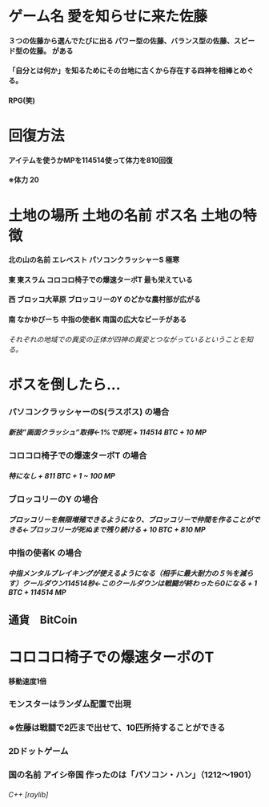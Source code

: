 # ゲーム名 愛を知らせに来た佐藤

#### ３つの佐藤から選んでたびに出る パワー型の佐藤、バランス型の佐藤、スピード型の佐藤。 がある
#### 「自分とは何か」を知るためにその台地に古くから存在する四神を相棒とめぐる。
#### RPG(笑)

# 回復方法
#### アイテムを使うかMPを114514使って体力を810回復　
#### ※体力 20

#    土地の場所    土地の名前    ボス名                    土地の特徴
#### 北の山の名前  エレベスト    パソコンクラッシャーS        極寒
#### 東          東スラム      コロコロ椅子での爆速ターボT   最も栄えている
#### 西          ブロッコ大草原 ブロッコリーのY             のどかな農村部が広がる
#### 南          なかゆびーち   中指の使者K                南国の広大なビーチがある
###### それぞれの地域での異変の正体が四神の異変とつながっているということを知る。

# ボスを倒したら...

### パソコンクラッシャーのS(ラスボス) の場合
##### 新技”画面クラッシュ”取得←1%で即死 + 114514 BTC + 10 MP

### コロコロ椅子での爆速ターボT の場合
##### 特になし + 811 BTC + 1 ~ 100 MP

### ブロッコリーのY の場合
##### ブロッコリーを無限増殖できるようになり、ブロッコリーで仲間を作ることができる←ブロッコリーが死ぬまで残り続ける + 10 BTC + 810 MP

### 中指の使者K の場合
##### 中指メンタルブレイキングが使えるようになる（相手に最大耐力の５％を減らす）クールダウン114514秒←このクールダウンは戦闘が終わったら0になる + 1 BTC + 114514 MP

## 通貨　BitCoin

# コロコロ椅子での爆速ターボのT　
#### 移動速度1倍

### モンスターはランダム配置で出現

### ※佐藤は戦闘で2匹まで出せて、10匹所持することができる

### 2Dドットゲーム

### 国の名前 アイシ帝国   作ったのは「パソコン・ハン」（1212～1901）


###### C++ [raylib]
